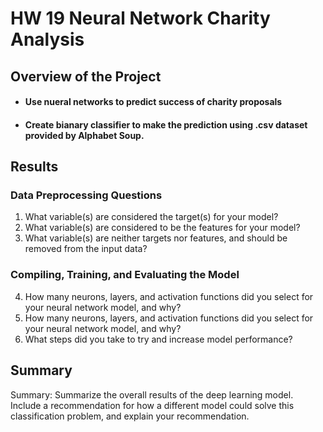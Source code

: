 # HW 19 Neural Network Charity Analysis

## Overview of the Project
* #### Use nueral networks to predict success of charity proposals
* #### Create bianary classifier to make the prediction using .csv dataset provided by Alphabet Soup.

## Results
### Data Preprocessing Questions
1)  What variable(s) are considered the target(s) for your model?
2)  What variable(s) are considered to be the features for your model?
3) What variable(s) are neither targets nor features, and should be removed from the input data?
### Compiling, Training, and Evaluating the Model
4)  How many neurons, layers, and activation functions did you select for your neural network model, and why?
5) How many neurons, layers, and activation functions did you select for your neural network model, and why?
6) What steps did you take to try and increase model performance?

## Summary


Summary: Summarize the overall results of the deep learning model. Include a recommendation for how a different model could solve this classification problem, and explain your recommendation.










